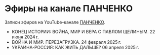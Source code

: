 # Эфиры на канале ПАНЧЕНКО

Записи эфиров на YouTube-канале [ПАНЧЕНКО](https://www.youtube.com/@PANCHENKODIANA).

- КОНЕЦ ИСТОРИИ: ВОЙНА, МИР И ВЕРА С ПАВЛОМ ЩЕЛИНЫМ. 22 июня 2024 г.
- ВОЙНА И МИР. ПЕРЕЗАГРУЗКА. 24 февраля 2025 г.
- УКРАИНА-РОССИЯ: КАК ЖИТЬ ДАЛЬШЕ? 06 апреля 2025 г.
